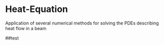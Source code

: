 # Heat-Equation
Application of several numerical methods for solving the PDEs describing heat flow in a beam 

##test
